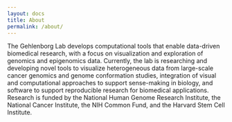 ```yaml
---
layout: docs
title: About
permalink: /about/
---
```

The Gehlenborg Lab develops computational tools that enable data-driven biomedical research, with a focus on visualization and exploration of genomics and epigenomics data. Currently, the lab is researching and developing novel tools to visualize heterogeneous data from large-scale cancer genomics and genome conformation studies, integration of visual and computational approaches to support sense-making in biology, and software to support reproducible research for biomedical applications. Research is funded by the National Human Genome Research Institute, the National Cancer Institute, the NIH Common Fund, and the Harvard Stem Cell Institute.